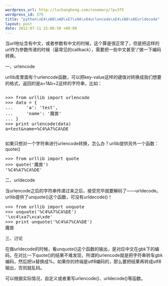 ```yaml
--- 
wordpress_url: http://luchanghong.com/rosemary/?p=375
wordpress_id: 375
title: "python\xE4\xB8\xAD\xE7\x9A\x84urlencode\xE4\xB8\x8Eurldecode"
layout: post
date: 2012-07-11 15:06:58 +08:00
---
```

当url地址含有中文，或者参数有中文的时候，这个算是很正常了，但是把这样的url作为参数传递的时候（最常见的callback），需要把一些中文甚至'/'做一下编码转换。

一、urlencode

urllib库里面有个urlencode函数，可以把key-value这样的键值对转换成我们想要的格式，返回的是a=1&amp;b=2这样的字符串，比如：
<pre><pre class="prettyprint">
&gt;&gt;&gt; from urllib import urlencode
&gt;&gt;&gt; data = {
...     'a': 'test',
...     'name': '魔兽'
... }
&gt;&gt;&gt; print urlencode(data)
a=test&amp;name=%C4%A7%CA%DE
</pre></pre>
如果只想对一个字符串进行urlencode转换，怎么办？urllib提供另外一个函数：quote()
<pre class="prettyprint">
&gt;&gt;&gt; from urllib import quote
&gt;&gt;&gt; quote('魔兽')
'%C4%A7%CA%DE'
</pre>

二、urldecode

当urlencode之后的字符串传递过来之后，接受完毕就要解码了——urldecode。urllib提供了unquote()这个函数，可没有urldecode()！

<pre class="prettyprint">
&gt;&gt;&gt; from urllib import unquote
&gt;&gt;&gt; unquote('%C4%A7%CA%DE')
'\xc4\xa7\xca\xde'
&gt;&gt;&gt; print unquote('%C4%A7%CA%DE')
魔兽
</pre>

三、讨论

在做urldecode的时候，看unquote()这个函数的输出，是对应中文在gbk下的编码，在对比一下quote()的结果不难发现，所谓的urlencode就是把字符串转车gbk编码，然后把\x替换成%。如果你的终端是utf8编码的，那么要把结果再转成utf8输出，否则就乱码。

可以根据实际情况，自定义或者重写urlencode()、urldecode()等函数。
